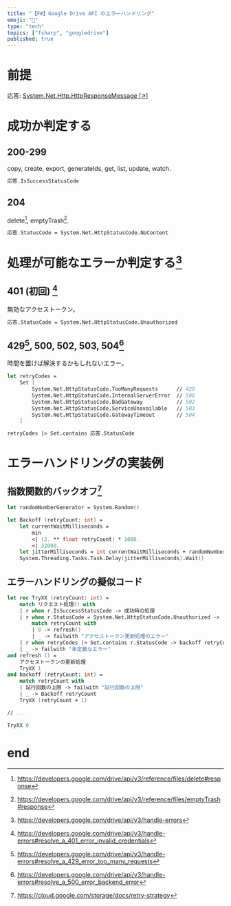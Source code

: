 ```yaml
---
title: "【F#】Google Drive API のエラーハンドリング"
emoji: "👾"
type: "tech"
topics: ["fsharp", "googledrive"]
published: true
---
```


# 前提

応答: [System.Net.Http.HttpResponseMessage [↗]](https://docs.microsoft.com/ja-jp/dotnet/api/system.net.http.httpresponsemessage)

# 成功か判定する

## 200-299

copy, create, export, generateIds, get, list, update, watch.

```fsharp
応答.IsSuccessStatusCode
```

## 204

delete[^1], emptyTrash[^2].

[^1]: https://developers.google.com/drive/api/v3/reference/files/delete#response
[^2]: https://developers.google.com/drive/api/v3/reference/files/emptyTrash#response

```fsharp
応答.StatusCode = System.Net.HttpStatusCode.NoContent
```

# 処理が可能なエラーか判定する[^3]

[^3]: https://developers.google.com/drive/api/v3/handle-errors

## 401 (初回) [^4]

[^4]: https://developers.google.com/drive/api/v3/handle-errors#resolve_a_401_error_invalid_credentials

無効なアクセストークン。

```fsharp
応答.StatusCode = System.Net.HttpStatusCode.Unauthorized
```

## 429[^5], 500, 502, 503, 504[^6]

[^5]: https://developers.google.com/drive/api/v3/handle-errors#resolve_a_429_error_too_many_requests
[^6]: https://developers.google.com/drive/api/v3/handle-errors#resolve_a_500_error_backend_error

時間を置けば解決するかもしれないエラー。

```fsharp
let retryCodes =
    Set [
        System.Net.HttpStatusCode.TooManyRequests      // 429
        System.Net.HttpStatusCode.InternalServerError  // 500
        System.Net.HttpStatusCode.BadGateway           // 502
        System.Net.HttpStatusCode.ServiceUnavailable   // 503
        System.Net.HttpStatusCode.GatewayTimeout       // 504
    ]

retryCodes |> Set.contains 応答.StatusCode
```

# エラーハンドリングの実装例

## 指数関数的バックオフ[^7]

[^7]: https://cloud.google.com/storage/docs/retry-strategy

```fsharp
let randomNumberGenerator = System.Random()

let Backoff (retryCount: int) =
    let currentWaitMilliseconds =
        min
        <| (2. ** float retryCount) * 1000.
        <| 32000.
    let jitterMilliseconds = int currentWaitMilliseconds + randomNumberGenerator.Next(1, 1001)
    System.Threading.Tasks.Task.Delay(jitterMilliseconds).Wait()
```

## エラーハンドリングの擬似コード

```fsharp
let rec TryXX (retryCount: int) =
    match リクエスト処理() with
    | r when r.IsSuccessStatusCode -> 成功時の処理
    | r when r.StatusCode = System.Net.HttpStatusCode.Unauthorized ->
        match retryCount with
        | 0 -> refresh()
        | _ -> failwith "アクセストークン更新処理のエラー"
    | r when retryCodes |> Set.contains r.StatusCode -> backoff retryCount
    | _ -> failwith "未定義なエラー"
and refresh () =
    アクセストークンの更新処理
    TryXX 1
and backoff (retryCount: int) =
    match retryCount with
    | 試行回数の上限 -> failwith "試行回数の上限"
    | _ -> Backoff retryCount
    TryXX (retryCount + 1)

// ...

TryXX 0
```

# end
